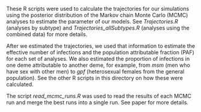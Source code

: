 These R scripts were used to calculate the trajectories for our simulations using the posterior distribution of the Markov chain Monte Carlo (MCMC) analyses to estimate the parameter of our models. See *Trajectories.R* (analyses by subtype) and *Trajectories_allSubtypes.R* (analyses using the combined data) for more details.

After we estimated the trajectories, we used that information to estimate the effective number of infections and the population attributable fraction (PAF) for each set of analyses. We also estimated the proportion of infections in one deme attributable to another deme, for example, from *msm* (men who have sex with other men) to *gpf* (heterosexual females from the general population). See the other R scripts in this directory on how these were calculated.

The script *read_mcmc_runs.R* was used to read the results of each MCMC run and merge the best runs into a single run. See paper for more details.
